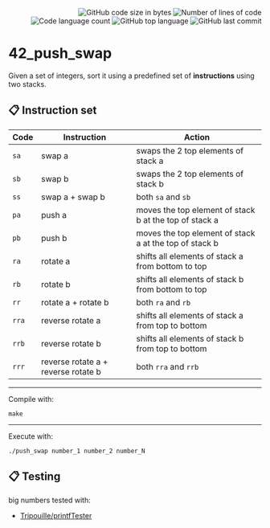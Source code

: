 
<p align="right">
	<img alt="GitHub code size in bytes" src="https://img.shields.io/github/languages/code-size/jblackiex/42_push_swap?color=lightblue" />
	<img alt="Number of lines of code" src="https://img.shields.io/tokei/lines/github/jblackiex/42_push_swap?color=critical" />
	<img alt="Code language count" src="https://img.shields.io/github/languages/count/jblackiex/42_push_swap?color=yellow" />
	<img alt="GitHub top language" src="https://img.shields.io/github/languages/top/jblackiex/42_push_swap?color=black" />
	<img alt="GitHub last commit" src="https://img.shields.io/github/last-commit/jblackiex/42_push_swap?color=green" />
</p>

# 42_push_swap
Given a set of integers, sort it using a predefined set of **instructions** using two stacks.

## 📋 Instruction set

| Code  | Instruction                         | Action                                                 |
| ----- | ----------------------------------- | ------------------------------------------------------ |
| `sa`  | swap a                              | swaps the 2 top elements of stack a                    |
| `sb`  | swap b                              | swaps the 2 top elements of stack b                    |
| `ss`  | swap a + swap b                     | both `sa` and `sb`                                     |
| `pa`  | push a                              | moves the top element of stack b at the top of stack a |
| `pb`  | push b                              | moves the top element of stack a at the top of stack b |
| `ra`  | rotate a                            | shifts all elements of stack a from bottom to top      |
| `rb`  | rotate b                            | shifts all elements of stack b from bottom to top      |
| `rr`  | rotate a + rotate b                 | both `ra` and `rb`                                     |
| `rra` | reverse rotate a                    | shifts all elements of stack a from top to bottom      |
| `rrb` | reverse rotate b                    | shifts all elements of stack b from top to bottom      |
| `rrr` | reverse rotate a + reverse rotate b | both `rra` and `rrb`

<hr>

Compile with:
```shell
make
```
<hr>

Execute with:
```shell
./push_swap number_1 number_2 number_N
```
## 📋 Testing

big numbers tested with:

* [Tripouille/printfTester](https://github.com/o-reo/push_swap_visualizer)
